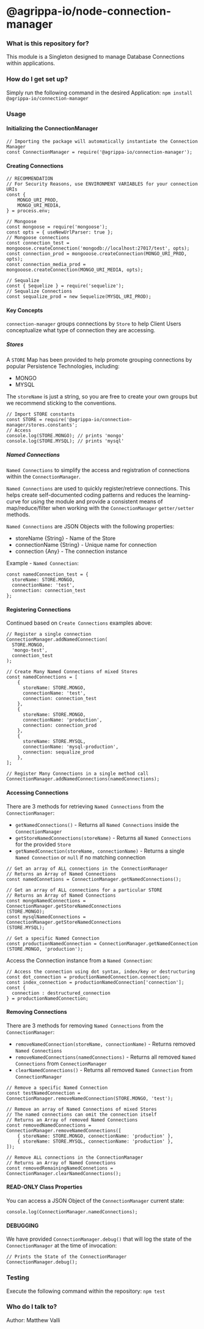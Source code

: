 # @agrippa-io/node-connection-manager #

### What is this repository for? ###
This module is a Singleton designed to manage Database Connections within
 applications.

### How do I get set up? ###

Simply run the following command in the desired Application:
`npm install @agrippa-io/connection-manager`

### Usage ###
#### Initializing the ConnectionManager ####
```
// Importing the package will automatically instantiate the Connection Manager
const ConnectionManager = require('@agrippa-io/connection-manager');
```

#### Creating Connections ####
```
// RECOMMENDATION
// For Security Reasons, use ENVIRONMENT VARIABLES for your connection URIs
const {
    MONGO_URI_PROD,
    MONGO_URI_MEDIA,
} = process.env;

// Mongoose
const mongoose = require('mongoose');
const opts = { useNewUrlParser: true };
// Mongoose connections
const connection_test = mongooose.createConnection('mongodb://localhost:27017/test', opts);
const connection_prod = mongooose.createConnection(MONGO_URI_PROD, opts);
const connection_media_prod = mongooose.createConnection(MONGO_URI_MEDIA, opts);

// Sequalize
const { Sequelize } = require('sequelize');
// Sequalize Connections
const sequalize_prod = new Sequelize(MYSQL_URI_PROD);
```

#### Key Concepts ####
`connection-manager` groups connections by `Store` to help Client
Users conceptualize what type of connection they are accessing.

##### Stores #####
A `STORE` Map has been provided to help promote grouping connections by popular
Persistence Technologies, including:
 * MONGO
 * MYSQL

The `storeName` is just a string, so you are free to create your own groups
but we recommend sticking to the conventions.

```
// Import STORE constants
const STORE = require('@agrippa-io/connection-manager/stores.constants';
// Access
console.log(STORE.MONGO); // prints 'mongo'
console.log(STORE.MYSQL); // prints 'mysql'
```

##### Named Connections #####
`Named Connections` to simplify the access and registration of connections
within the `ConnectionManager`.
 
`Named Connections` are used to quickly register/retrieve connections. This
helps create self-documented coding patterns and reduces the learning-curve for
using the module and provide a consistent means of map/reduce/filter when
working with the `ConnectionManager` `getter/setter` methods.

`Named Connections` are JSON Objects with the following properties:
 * storeName {String} - Name of the Store
 * connectionName {String} - Unique name for connection
 * connection {Any} - The connection instance
 
Example - `Named Connection`:
```
const namedConnection_test = {
  storeName: STORE.MONGO,
  connectionName: 'test',
  connection: connection_test
};
```
 
#### Registering Connections ####
Continued based on `Create Connections` examples above:
```
// Register a single connection
ConnectionManager.addNamedConnection(
  STORE.MONGO,
  'mongo-test',
  connection_test
);
```

```
// Create Many Named Connections of mixed Stores
const namedConnections = [
    {
      storeName: STORE.MONGO,
      connectionName: 'test',
      connection: connection_test
    },
    {
      storeName: STORE.MONGO,
      connectionName: 'production',
      connection: connection_prod
    },
    {
      storeName: STORE.MYSQL,
      connectionName: 'mysql-production',
      connection: sequalize_prod
    },
];

// Register Many Connections in a single method call
ConnectionManager.addNamedConnections(namedConnections);
```

#### Accessing Connections ####
There are 3 methods for retrieving `Named Connections` from the
 `ConnectionManager`:
 - `getNamedConnections()` - Returns all `Named Connections` inside the
  `ConnectionManager`
 - `getStoreNamedConnections(storeName)` - Returns all `Named Connections` for
  the provided `Store`
 - `getNamedConnection(storeName, connectionName)` - Returns a single
  `Named Connection` or `null` if no matching connection
```
// Get an array of ALL connections in the ConnectionManager
// Returns an Array of Named Connections
const namedConnetions = ConnectionManager.getNamedConnections();

// Get an array of ALL connections for a particular STORE
// Returns an Array of Named Connections
const mongoNamedConnections = ConnectionManager.getStoreNamedConnections
(STORE.MONGO);
const mysqlNamedConnections = ConnectionManager.getStoreNamedConnections
(STORE.MYSQL);

// Get a specific Named Connection
const productionNamedConnection = ConnectionManager.getNamedConnection
(STORE.MONGO, 'production');
```

Access the Connection instance from a `Named Connection`:
```
// Access the connection using dot syntax, index/key or destructuring
const dot_connection = productionNamedConnection.connection;
const index_connection = productionNamedConnection['connection'];
const { 
  connection : destructured_connection
} = productionNamedConnection;
```

#### Removing Connections ####
There are 3 methods for removing `Named Connections` from the
 `ConnectionManager`:
 * `removeNamedConnection(storeName, connectionName)` - Returns removed `Named
   Connections`
 * `removeNamedConnections(namedConnections)` - Returns all removed `Named
 Connections` from `ConnectionManager`
 * `clearNamedConnections()` - Returns all removed `Named Connection` from 
  `ConnectionManager`

```
// Remove a specific Named Connection
const testNamedConnection = ConnectionManager.removeNamedConnection(STORE.MONGO, 'test');

// Remove an array of Named Connections of mixed Stores
// The named connections can omit the connection itself
// Returns an Array of removed Named Connections
const removedNamedConnections = ConnectionManager.removeNamedConnections([
    { storeName: STORE.MONGO, connectionName: 'production' },
    { storeName: STORE.MYSQL, connectionName: 'production' },
]);

// Remove ALL connections in the ConnectionManager
// Returns an Array of Named Connections
const removedRemainingNamedConnetions = ConnectionManager.clearNamedConnections();
```

#### READ-ONLY Class Properties ####
You can access a JSON Object of the `ConnectionManager` current state:
```
console.log(ConnectionManager.namedConnections);
```

#### DEBUGGING ####
We have provided `ConnectionManager.debug()` that will log the state of the 
`ConnectionManager` at the time of invocation:

```
// Prints the State of the ConnectionManager
ConnectionManager.debug();
```

### Testing ###
Execute the following command within the repository:
`npm test`

### Who do I talk to? ###

Author: Matthew Valli
